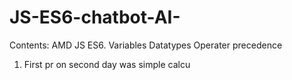 # JS-ES6-chatbot-AI-
Contents: 
AMD JS ES6. 
   Variables
   Datatypes
   Operater precedence 
   1. First pr on second day was simple calcu
